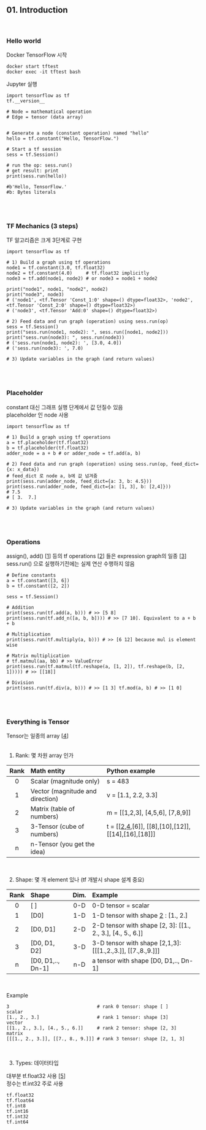 <!--------------------------------------------------------------->
<!--------------------------------------------------------------->

## 01. Introduction

<br />
<!--------------------------------------------------------------->
<!--------------------------------------------------------------->

### Hello world

Docker TensorFlow 시작

```
docker start tftest
docker exec -it tftest bash
```

Jupyter 실행
```
import tensorflow as tf
tf.__version__

# Node = mathematical operation
# Edge = tensor (data array)


# Generate a node (constant operation) named "hello"
hello = tf.constant("Hello, TensorFlow.")

# Start a tf session
sess = tf.Session()

# run the op: sess.run()
# get result: print
print(sess.run(hello))

#b'Hello, TensorFlow.'
#b: Bytes literals
```


<br /><br />
<!--------------------------------------------------------------->
<!--------------------------------------------------------------->

### TF Mechanics (3 steps)

TF 알고리즘은 크게 3단계로 구현
```
import tensorflow as tf

# 1) Build a graph using tf operations
node1 = tf.constant(3.0, tf.float32)
node2 = tf.constant(4.0)     # tf.float32 implicitly
node3 = tf.add(node1, node2) # or node3 = node1 + node2

print("node1", node1, "node2", node2)
print("node3", node3)
# ('node1', <tf.Tensor 'Const_1:0' shape=() dtype=float32>, 'node2', <tf.Tensor 'Const_2:0' shape=() dtype=float32>)
# ('node3', <tf.Tensor 'Add:0' shape=() dtype=float32>)

# 2) Feed data and run graph (operation) using sess.run(op)
sess = tf.Session()
print("sess.run(node1, node2): ", sess.run([node1, node2]))
print("sess.run(node3): ", sess.run(node3))
# ('sess.run(node1, node2): ', [3.0, 4.0])
# ('sess.run(node3): ', 7.0)

# 3) Update variables in the graph (and return values)
```


<br /><br />
<!--------------------------------------------------------------->
<!--------------------------------------------------------------->

### Placeholder

constant 대신 그래프 실행 단계에서 값 던질수 있음  
placeholder 인 node 사용

```
import tensorflow as tf

# 1) Build a graph using tf operations
a = tf.placeholder(tf.float32)
b = tf.placeholder(tf.float32)
adder_node = a + b # or adder_node = tf.add(a, b)

# 2) Feed data and run graph (operation) using sess.run(op, feed_dict={x: x_data})
# feed_dict 로 node a, b에 값 넘겨줌
print(sess.run(adder_node, feed_dict={a: 3, b: 4.5}))
print(sess.run(adder_node, feed_dict={a: [1, 3], b: [2,4]}))
# 7.5
# [ 3.  7.]

# 3) Update variables in the graph (and return values)
```


<br /><br />
<!--------------------------------------------------------------->
<!--------------------------------------------------------------->

### Operations

assign(), add() [[1]] 등의 tf operations [[2]] 들은 expression graph의 일종 [[3]]  
sess.run() 으로 실행하기전에는 실제 연산 수행하지 않음

```
# Define constants
a = tf.constant([3, 6])
b = tf.constant([2, 2])

sess = tf.Session()

# Addition
print(sess.run(tf.add(a, b))) # >> [5 8]
print(sess.run(tf.add_n([a, b, b]))) # >> [7 10]. Equivalent to a + b + b 
      
# Multiplication
print(sess.run(tf.multiply(a, b))) # >> [6 12] because mul is element wise 
      
# Matrix multiplication
# tf.matmul(aa, bb) # >> ValueError
print(sess.run(tf.matmul(tf.reshape(a, [1, 2]), tf.reshape(b, [2, 1])))) # >> [[18]] 

# Division
print(sess.run(tf.div(a, b))) # >> [1 3] tf.mod(a, b) # >> [1 0]
```

[1]: https://www.tensorflow.org/api_docs/python/tf/add "https://www.tensorflow.org/api_docs/python/tf/add"
[2]: https://www.linkedin.com/pulse/tensorflow-operations-kaustubh-narkhede "https://www.linkedin.com/pulse/tensorflow-operations-kaustubh-narkhede"
[3]: https://codeonweb.com/entry/5f15bf8e-d704-49e0-909a-db4450433b74 "https://codeonweb.com/entry/5f15bf8e-d704-49e0-909a-db4450433b74"



<br /><br />
<!--------------------------------------------------------------->
<!--------------------------------------------------------------->

### Everything is Tensor

Tensor는 일종의 array [[4]]  
<br />

1) Rank: 몇 차원 array 인가

| Rank | Math entity                       | Python example                                        |
| :--: | :-------------------------------- | :---------------------------------------------------- |
| 0    | Scalar   (magnitude only)         | s = 483                                               |
| 1    | Vector   (magnitude and direction)| v = [1.1, 2.2, 3.3]                                   |
| 2    | Matrix   (table of numbers)       | m = [[1,2,3], [4,5,6], [7,8,9]]                       |
| 3    | 3-Tensor (cube of numbers)        | t = [[[2],[4],[6]], [[8],[10],[12]], [[14],[16],[18]]]|
| n    | n-Tensor (you get the idea)       |                                                       |
<br />

2) Shape: 몇 개 element 있나 (tf 개발시 shape 설계 중요)

| Rank | Shape             | Dim. | Example                                                     |
| :--: | :---------------- | :--: | :---------------------------------------------------------- |
| 0    | [ ]               | 0-D  | 0-D tensor = scalar                                         |
| 1    | [D0]              | 1-D  | 1-D tensor with shape [2]   : [1., 2.]                      |
| 2    | [D0, D1]          | 2-D  | 2-D tensor with shape [2, 3]: [[1., 2., 3.], [4., 5., 6.]]  |
| 3    | [D0, D1, D2]      | 3-D  | 3-D tensor with shape [2,1,3]: [[[1.,2.,3.]], [[7.,8.,9.]]] |
| n    | [D0, D1,.., Dn-1] | n-D  | a tensor with shape   [D0, D1,.., Dn-1]                     |
<br />

Example
```
3                                # rank 0 tensor: shape [ ]      scalar 
[1., 2., 3.]                     # rank 1 tensor: shape [3]      vector 
[[1., 2., 3.], [4., 5., 6.]]     # rank 2 tensor: shape [2, 3]   matrix 
[[[1., 2., 3.]], [[7., 8., 9.]]] # rank 3 tensor: shape [2, 1, 3] 
```
<br />

3) Types: 데이터타입

대부분 tf.float32 사용 [[5]]  
정수는 tf.int32 주로 사용 

```
tf.float32
tf.float64
tf.int8
tf.int16
tf.int32
tf.int64
```


[4]: https://www.tensorflow.org/programmers_guide/dims_types "https://www.tensorflow.org/programmers_guide/dims_types"
[5]: https://www.quora.com/When-should-I-use-tf-float32-vs-tf-float64-in-TensorFlow "https://www.quora.com/When-should-I-use-tf-float32-vs-tf-float64-in-TensorFlow"
